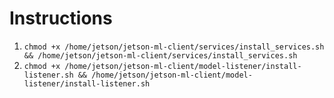 # Instructions

1. `chmod +x /home/jetson/jetson-ml-client/services/install_services.sh && /home/jetson/jetson-ml-client/services/install_services.sh`
2. `chmod +x /home/jetson/jetson-ml-client/model-listener/install-listener.sh && /home/jetson/jetson-ml-client/model-listener/install-listener.sh`
